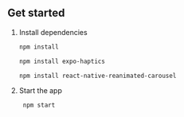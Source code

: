

## Get started

1. Install dependencies

   ```bash
   npm install
   ```
    ```bash
   npm install expo-haptics
   ```
    ```bash
   npm install react-native-reanimated-carousel
   ```

2. Start the app

   ```bash
    npm start
   ```


